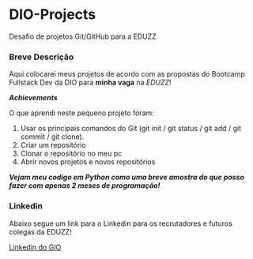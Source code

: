 # DIO-Projects
Desafio de projetos Git/GitHub para a EDUZZ

### Breve Descrição
Aqui colocarei meus projetos de acordo com as propostas do Bootcamp Fullstack Dev da DIO para **minha vaga** na *EDUZZ*!

***Achievements***

O que aprendi neste pequeno projeto foram:
1. Usar os principais comandos do Git (git init / git status / git add / git commit / git clone).
2. Criar um repositório
3. Clonar o repositório no meu pc
4. Abrir novos projetos e novos repositórios

***Vejam meu codigo em Python como uma breve amostra do que posso fazer com apenas 2 meses de programação!***


### Linkedin
Abaixo segue um link para o Linkedin para os recrutadores e futuros colegas da EDUZZ!

[Linkedin do GIO](https://www.linkedin.com/in/giopizzighinianalyst/)
